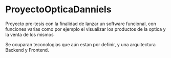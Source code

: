 # ProyectoOpticaDanniels

Proyecto pre-tesis con la finalidad de lanzar un software funcional, con funciones varias como por ejemplo el visualizar los productos de la optica y la venta de los mismos

Se ocuparan teconologias que aún estan por definir, y una arquitectura Backend y Frontend.